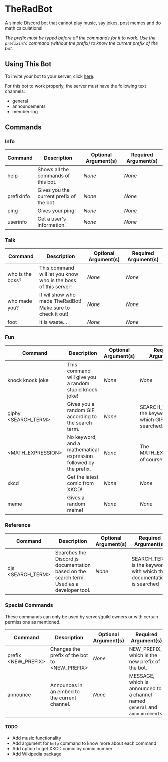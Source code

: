 # TheRadBot

A simple Discord bot that cannot play music, say jokes, post memes and do math calculations!

*The prefix must be typed before all the commands for it to work. Use the `prefixinfo` command  (without the prefix) to know the current prefix of the bot.*

## Using This Bot

To invite your bot to your server, click [here](https://discordapp.com/api/oauth2/authorize?client_id=664778959480815616&permissions=0&scope=bot).

For this bot to work properly, the server must have the following text channels:
* general
* announcements
* member-log


## Commands

### Info


| Command | Description | Optional Argument(s) | Required Argument(s) |
|----------|-------------|-------------------|--------------------|
| help     | Shows all the commands of this bot. | *None* | *None* |
| prefixinfo | Gives you the current prefix of the bot. | *None* | *None* |
| ping | Gives your ping! | *None* | *None* |
| userinfo | Get a user's information. | *None* | *None* |


### Talk

| Command | Description | Optional Argument(s) | Required Argument(s) |
|----------|-------------|-------------------|--------------------|
| who is the boss? | This command will let you know who is the boss of this server! | *None* | *None* |
| who made you? | It wil show who made TheRadBot! Make sure to check it out! | *None* | *None* |
| foot | It is waste... | *None* | *None* |

### Fun

| Command | Description | Optional Argument(s) | Required Argument(s) |
|----------|-------------|-------------------|--------------------|
| knock knock joke | This command will give you a random stupid knock joke! | *None* | *None* |
| giphy <SEARCH_TERM> | Gives you a random GIF according to the search term. | *None* | SEARCH_TERM is the keyword with which GIFs are searched.   |
| <MATH_EXPRESSION> | No keyword, and a mathematical expression followed by the prefix. | *None* | The MATH_EXPRESSION, of course! |
| xkcd | Get the latest comic from XKCD! | *None* | *None* |
| meme | Gives a random meme! | *None* | *None* |

### Reference 

| Command | Description | Optional Argument(s) | Required Argument(s) |
|----------|-------------|-------------------|--------------------|
| djs <SEARCH_TERM> | Searches the Discord.js documentation based on the search term. Used as a developer tool. | *None* | SEARCH_TERM is the keyword with which the documentation is searched |

### Special Commands

These commands can only be used by server/guild owners or with certain permissions as mentioned.

| Command | Description | Optional Argument(s) | Required Argument(s) |
|----------|-------------|-------------------|--------------------|
| prefix <NEW_PREFIX> | Changes the prefix of the bot to <NEW_PREFIX> | *None* | NEW_PREFIX, which is the new prefix of the bot. |
| announce <MESSAGE> | Announces <MESSAGE> in an embed to the current channel. | *None* | MESSAGE, which is announced to a channel named `general` and `announcements`. |
  
#### TODO
  
* Add music functionality
* Add argument for `help` command to know more about each command
* Add option to get XKCD comic by comic number
* Add Wikipedia package
